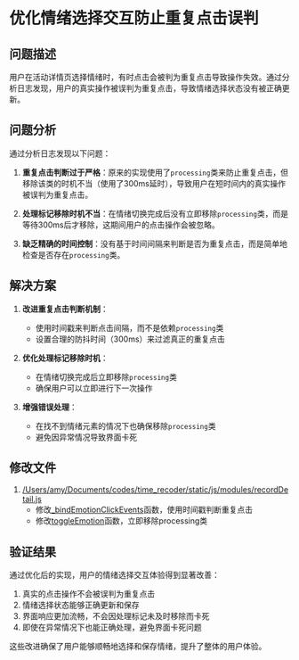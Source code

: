 # 优化情绪选择交互防止重复点击误判

## 问题描述
用户在活动详情页选择情绪时，有时点击会被判为重复点击导致操作失效。通过分析日志发现，用户的真实操作被误判为重复点击，导致情绪选择状态没有被正确更新。

## 问题分析
通过分析日志发现以下问题：

1. **重复点击判断过于严格**：原来的实现使用了`processing`类来防止重复点击，但移除该类的时机不当（使用了300ms延时），导致用户在短时间内的真实操作被误判为重复点击。

2. **处理标记移除时机不当**：在情绪切换完成后没有立即移除`processing`类，而是等待300ms后才移除，这期间用户的点击操作会被忽略。

3. **缺乏精确的时间控制**：没有基于时间间隔来判断是否为重复点击，而是简单地检查是否存在`processing`类。

## 解决方案
1. **改进重复点击判断机制**：
   - 使用时间戳来判断点击间隔，而不是依赖`processing`类
   - 设置合理的防抖时间（300ms）来过滤真正的重复点击

2. **优化处理标记移除时机**：
   - 在情绪切换完成后立即移除`processing`类
   - 确保用户可以立即进行下一次操作

3. **增强错误处理**：
   - 在找不到情绪元素的情况下也确保移除`processing`类
   - 避免因异常情况导致界面卡死

## 修改文件
1. [/Users/amy/Documents/codes/time_recoder/static/js/modules/recordDetail.js](file:///Users/amy/Documents/codes/time_recoder/static/js/modules/recordDetail.js)
   - 修改[_bindEmotionClickEvents](file:///Users/amy/Documents/codes/time_recoder/static/js/modules/recordDetail.js#L643-L681)函数，使用时间戳判断重复点击
   - 修改[toggleEmotion](file:///Users/amy/Documents/codes/time_recoder/static/js/modules/recordDetail.js#L688-L727)函数，立即移除processing类

## 验证结果
通过优化后的实现，用户的情绪选择交互体验得到显著改善：
1. 真实的点击操作不会被误判为重复点击
2. 情绪选择状态能够正确更新和保存
3. 界面响应更加流畅，不会因处理标记未及时移除而卡死
4. 即使在异常情况下也能正确处理，避免界面卡死问题

这些改进确保了用户能够顺畅地选择和保存情绪，提升了整体的用户体验。